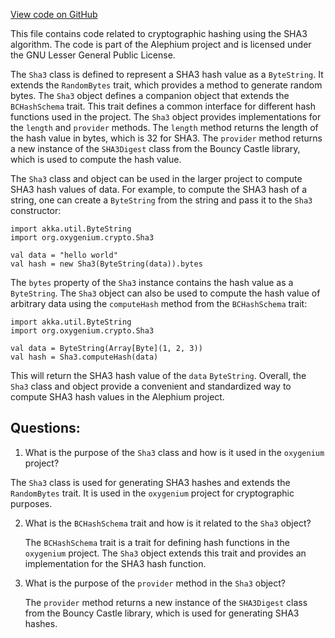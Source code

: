 [View code on GitHub](https://github.com/oxygenium/oxygenium/crypto/src/main/scala/org/oxygenium/crypto/Sha3.scala)

This file contains code related to cryptographic hashing using the SHA3 algorithm. The code is part of the Alephium project and is licensed under the GNU Lesser General Public License. 

The `Sha3` class is defined to represent a SHA3 hash value as a `ByteString`. It extends the `RandomBytes` trait, which provides a method to generate random bytes. The `Sha3` object defines a companion object that extends the `BCHashSchema` trait. This trait defines a common interface for different hash functions used in the project. The `Sha3` object provides implementations for the `length` and `provider` methods. The `length` method returns the length of the hash value in bytes, which is 32 for SHA3. The `provider` method returns a new instance of the `SHA3Digest` class from the Bouncy Castle library, which is used to compute the hash value.

The `Sha3` class and object can be used in the larger project to compute SHA3 hash values of data. For example, to compute the SHA3 hash of a string, one can create a `ByteString` from the string and pass it to the `Sha3` constructor:

```
import akka.util.ByteString
import org.oxygenium.crypto.Sha3

val data = "hello world"
val hash = new Sha3(ByteString(data)).bytes
```

The `bytes` property of the `Sha3` instance contains the hash value as a `ByteString`. The `Sha3` object can also be used to compute the hash value of arbitrary data using the `computeHash` method from the `BCHashSchema` trait:

```
import akka.util.ByteString
import org.oxygenium.crypto.Sha3

val data = ByteString(Array[Byte](1, 2, 3))
val hash = Sha3.computeHash(data)
``` 

This will return the SHA3 hash value of the `data` `ByteString`. Overall, the `Sha3` class and object provide a convenient and standardized way to compute SHA3 hash values in the Alephium project.
## Questions: 
 1. What is the purpose of the `Sha3` class and how is it used in the `oxygenium` project?
   
   The `Sha3` class is used for generating SHA3 hashes and extends the `RandomBytes` trait. It is used in the `oxygenium` project for cryptographic purposes.

2. What is the `BCHashSchema` trait and how is it related to the `Sha3` object?
   
   The `BCHashSchema` trait is a trait for defining hash functions in the `oxygenium` project. The `Sha3` object extends this trait and provides an implementation for the SHA3 hash function.

3. What is the purpose of the `provider` method in the `Sha3` object?
   
   The `provider` method returns a new instance of the `SHA3Digest` class from the Bouncy Castle library, which is used for generating SHA3 hashes.